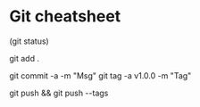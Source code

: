 # Git cheatsheet

(git status)

git add .

git commit -a -m "Msg"
git tag -a v1.0.0 -m "Tag"

git push && git push --tags
